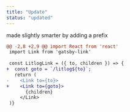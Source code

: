 ```yaml
---
title: "Update"
status: "updated"
---
```

made slightly smarter by adding a prefix
```diff
@@ -2,8 +2,9 @@ import React from 'react'
 import Link from 'gatsby-link'
 
 const LitlogLink = ({ to, children }) => {
+  const goto = `/litlog${to}`;
   return (
-    <Link to={to}>
+    <Link to={goto}>
       {children}
     </Link>
 )}
```